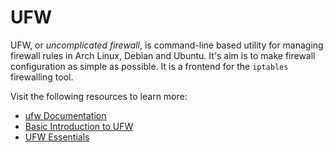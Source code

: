 # UFW

UFW, or _uncomplicated firewall_, is command-line based utility for managing firewall rules in Arch Linux, Debian and Ubuntu. It's aim is to make firewall configuration as simple as possible. It is a frontend for the `iptables` firewalling tool.

Visit the following resources to learn more:

- [ufw Documentation](https://manpages.ubuntu.com/manpages/trusty/man8/ufw.8.html)
- [Basic Introduction to UFW](https://www.linux.com/training-tutorials/introduction-uncomplicated-firewall-ufw/)
- [UFW Essentials](https://www.digitalocean.com/community/tutorials/ufw-essentials-common-firewall-rules-and-commands)
